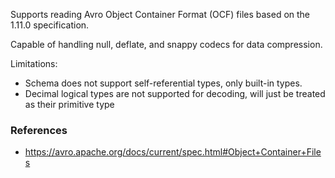 Supports reading Avro Object Container Format (OCF) files based on the 1.11.0 specification.

Capable of handling null, deflate, and snappy codecs for data compression.

Limitations:

- Schema does not support self-referential types, only built-in types.
- Decimal logical types are not supported for decoding, will just be treated as their primitive type

### References
- https://avro.apache.org/docs/current/spec.html#Object+Container+Files

